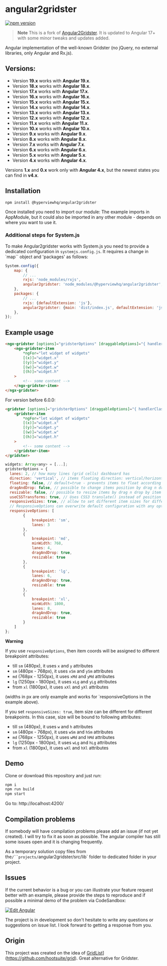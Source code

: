 # angular2gridster

[![npm version](https://badge.fury.io/js/angular2gridster.svg)](https://badge.fury.io/js/angular2gridster)

> **Note**
> This is a fork of [Angular2Gridster](https://github.com/swiety85/angular2gridster). It is updated to Angular 17+ with some minor tweaks and updates added.

Angular implementation of the well-known Gridster (no jQuery, no external libraries, only Angular and Rx.js). 

## Versions:

- Version **19.x** works with **Angular 19.x**.
- Version **18.x** works with **Angular 18.x**.
- Version **17.x** works with **Angular 17.x**.
- Version **16.x** works with **Angular 16.x**.
- Version **15.x** works with **Angular 15.x**.
- Version **14.x** works with **Angular 14.x**.
- Version **13.x** works with **Angular 13.x**.
- Version **12.x** works with **Angular 12.x**.
- Version **11.x** works with **Angular 11.x**.
- Version **10.x** works with **Angular 10.x**.
- Version **9.x** works with **Angular 9.x**.
- Version **8.x** works with **Angular 8.x**.
- Version **7.x** works with **Angular 7.x**.
- Version **6.x** works with **Angular 6.x**.
- Version **5.x** works with **Angular 5.x**.
- Version **4.x** works with **Angular 4.x**.

Versions **1.x** and **0.x** work only with **Angular 4.x**, but the newest states you can find in **v4.x**.

## Installation

```shell
npm install @hyperviewhq/angular2gridster
```

Once installed you need to import our module:
The example imports in AppModule, but it could also be imported in any other module - depends on where you want to use it.

### Additional steps for System.js

To make Angular2gridster works with System.js you need to provide a dedicated configuration in `systemjs.config.js`.
It requires a change in `map`` object and 'packages' as follows:

```js
System.config({
    map: {
        // ...
        rxjs: 'node_modules/rxjs',
        angular2gridster: 'node_modules/@hyperviewhq/angular2gridster',
    },
    packages: {
        // ...
        rxjs: {defaultExtension: 'js'},
        angular2gridster: {main: 'dist/index.js', defaultExtension: 'js'},
    },
});
```

## Example usage

```html
<ngx-gridster [options]="gridsterOptions" [draggableOptions]="{ handlerClass: 'panel-heading' }">
    <ngx-gridster-item
        *ngFor="let widget of widgets"
        [(x)]="widget.x"
        [(y)]="widget.y"
        [(w)]="widget.w"
        [(h)]="widget.h"
    >
        <!-- some content -->
    </ngx-gridster-item>
</ngx-gridster>
```

For version before 6.0.0:

```html
<gridster [options]="gridsterOptions" [draggableOptions]="{ handlerClass: 'panel-heading' }">
    <gridster-item
        *ngFor="let widget of widgets"
        [(x)]="widget.x"
        [(y)]="widget.y"
        [(w)]="widget.w"
        [(h)]="widget.h"
    >
        <!-- some content -->
    </gridster-item>
</gridster>
```

```js
widgets: Array<any> = [...];
gridsterOptions = {
  lanes: 2, // how many lines (grid cells) dashboard has
  direction: 'vertical', // items floating direction: vertical/horizontal/none
  floating: false, // default=true - prevents items to float according to the direction (gravity)
  dragAndDrop: false, // possible to change items position by drag n drop
  resizable: false, // possible to resize items by drag n drop by item edge/corner
  useCSSTransforms: true, // Uses CSS3 translate() instead of position top/left - significant performance boost.
  responsiveSizes: true, // allow to set different item sizes for different breakpoints
  // ResponsiveOptions can overwrite default configuration with any option available for specific breakpoint.
  responsiveOptions: [
        {
            breakpoint: 'sm',
            lanes: 3
        },
        {
            breakpoint: 'md',
            minWidth: 768,
            lanes: 4,
            dragAndDrop: true,
            resizable: true
        },
        {
            breakpoint: 'lg',
            lanes: 6,
            dragAndDrop: true,
            resizable: true
        },
        {
            breakpoint: 'xl',
            minWidth: 1800,
            lanes: 8,
            dragAndDrop: true,
            resizable: true
        }
    ]
};
```

**Warning**

If you use `responsiveOptions`, then item coords will be assigned to different breakpoint attributes:

-   till `sm` (480px), it uses `x` and `y` attributes
-   `sm` (480px - 768px), it uses `xSm` and `ySm` attributes
-   `md` (768px - 1250px), it uses `xMd` and `yMd` attributes
-   `lg` (1250px - 1800px), it uses `xLg` and `yLg` attributes
-   from `xl` (1800px), it uses `xXl` and `yXl` attributes

(widths in px are only example and works for `responsiveOptions in the example above).

If you set `responsiveSizes: true`, item size can be different for different breakpoints. In this case, size will be bound to following attributes:

-   till `sm` (480px), it uses `w` and `h` attributes
-   `sm` (480px - 768px), it uses `wSm` and `hSm` attributes
-   `md` (768px - 1250px), it uses `wMd` and `hMd` attributes
-   `lg` (1250px - 1800px), it uses `wLg` and `hLg` attributes
-   from `xl` (1800px), it uses `wXl` and `hXl` attributes

## Demo

Clone or download this repository and just run:

```js
npm i
npm run build
npm start
```

Go to: http://localhost:4200/

## Compilation problems

If somebody will have compilation problems please add an issue (if not yet created). I will try to fix it as soon as possible.
The angular compiler has still some issues open and it is changing frequently.

As a temporary solution copy files from the`/``projects/`angular2gridster/src/lib` folder to dedicated folder in your project.

## Issues

If the current behavior is a bug or you can illustrate your feature request better with an example,
please provide the steps to reproduce and if possible a minimal demo of the problem via CodeSandbox:

[![Edit Angular](https://codesandbox.io/static/img/play-codesandbox.svg)](https://codesandbox.io/s/angular-otned?fontsize=14)

The project is in development so don't hesitate to write any questions or suggestions on issue list.
I look forward to getting a response from you.

## Origin

This project was created on the idea of [GridList](https://github.com/hootsuite/grid)](https://github.com/hootsuite/grid). Great alternative for Gridster.
